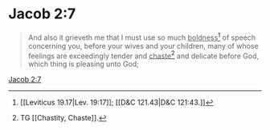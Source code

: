 # Jacob 2:7

> And also it grieveth me that I must use so much <u>boldness</u>[^a] of speech concerning you, before your wives and your children, many of whose feelings are exceedingly tender and <u>chaste</u>[^b] and delicate before God, which thing is pleasing unto God;

[Jacob 2:7](https://www.churchofjesuschrist.org/study/scriptures/bofm/jacob/2?lang=eng&id=p7#p7)


[^a]: [[Leviticus 19.17|Lev. 19:17]]; [[D&C 121.43|D&C 121:43.]]
[^b]: TG [[Chastity, Chaste]].
